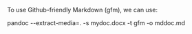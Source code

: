 To use Github-friendly Markdown (gfm), we can use:

pandoc --extract-media=. -s mydoc.docx -t gfm -o mddoc.md

